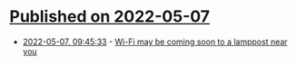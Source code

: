 # [Published on 2022-05-07](index.md)

* [2022-05-07, 09:45:33](https://news.ycombinator.com/item?id=31293270) - [Wi-Fi may be coming soon to a lamppost near you](https://www.nist.gov/news-events/news/2022/05/wi-fi-may-be-coming-soon-lamppost-near-you)

